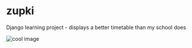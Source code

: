# zupki
Django learning project - displays a better timetable than my school does

![cool image](http://i.imgur.com/7316NwM.png)
